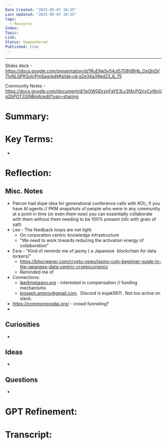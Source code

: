 ```yaml
---
Date Created: "2025-05-07 10:35"
Last Updated: "2025-05-07 10:35"
tags:
  - Resource
Index: 
Topic: 
Link: 
Status: Unweathered
Published: true
---
```

---
Slides deck - https://docs.google.com/presentation/d/1RuENe5y54Ji5708VBHb_OsQhQV7IvNLQPKSylcPmSag/edit#slide=id.g2e34a39ed23_6_75

Community Notes - https://docs.google.com/document/d/1eOWGDrznFaYE3Ly3f4cPQVyCyl6yUg2bPOT33jNBqjA/edit?usp=sharing

# Summary:


# Key Terms:
* 

# Reflection:

## Misc. Notes
- Patcon had dope idea for generational conference calls with KOI;; if you have AI agents // PKM snapshots of people who were in any community at a point in time (or even them now) you can essentially collaborate with them without them needing to be 100% present (ofc with grain of salt)
- Lee - The feedback loops are not tight
	- On corporation centric knowledge infrastructure
	- "We need to work towards reducing the activation energy of collaboration"
- Esra - "Kind of reminds me of jasmy ( a Japanese  blockchain for data lockers)"
	- https://bitscreener.com/crypto-news/jasmy-coin-beginner-guide-to-the-japanese-data-centric-cryptocurrency
	- Reminded me of 
- Connections:
	- ike@metagov.org - interested in compensation // funding mechanisms
	- kjoseph.antony@gmail.com.  Discord is kojak5611 . Not too active on slack.
- https://commongoodai.org/ - crowd funneling?
- 
## Curiosities
- 
## Ideas
- 
## Questions
- 

# GPT Refinement: 

# Transcript:
